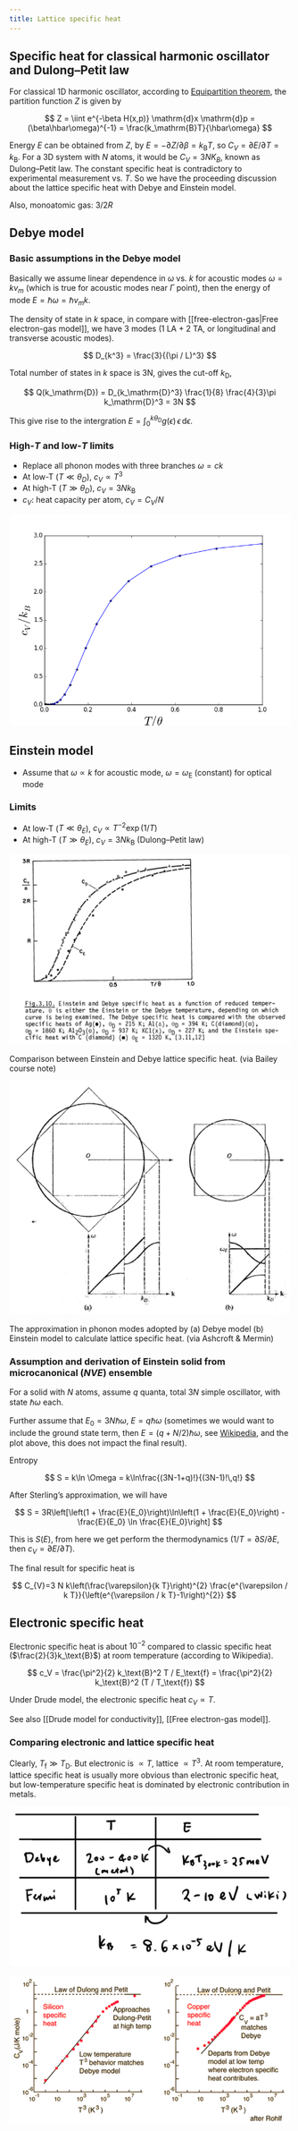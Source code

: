 ```yaml
---
title: Lattice specific heat
---
```


## Specific heat for classical harmonic oscillator and Dulong–Petit law

For classical 1D harmonic oscillator, according to [Equipartition theorem](https://www.notion.so/Equipartition-theorem-82bb06525ef84a7c94a2e048af424f25), the partition function $Z$ is given by

$$ Z = \iint e^{-\beta H(x,p)} \mathrm{d}x \mathrm{d}p = (\beta\hbar\omega)^{-1} = \frac{k_\mathrm{B}T}{\hbar\omega} $$

Energy $E$ can be obtained from $Z$, by $E = -\partial Z / \partial \beta = k_\mathrm{B}T$, so $C_V = \partial E / \partial T = k_\mathrm{B}$. For a 3D system with $N$ atoms, it would be $C_V = 3NK_B$, known as Dulong–Petit law. The constant specific heat is contradictory to experimental measurement vs. $T$. So we have the proceeding discussion about the lattice specific heat with Debye and Einstein model.

Also, monoatomic gas: $3/2R$

## Debye model

### Basic assumptions in the Debye model

Basically we assume linear dependence in $\omega$ vs. $k$ for acoustic modes $\omega = kv_m$ (which is true for acoustic modes near $\Gamma$ point), then the energy of mode $E = \hbar \omega = \hbar v_m k$.

The density of state in $k$ space, in compare with [[free-electron-gas|Free electron-gas model]], we have 3 modes (1 LA + 2 TA, or longitudinal and transverse acoustic modes).

$$ D_{k^3} = \frac{3}{(\pi / L)^3} $$

Total number of states in $k$ space is 3N, gives the cut-off $k_\text{D}$,

$$ Q(k_\mathrm{D}) = D_{k_\mathrm{D}^3} \frac{1}{8} \frac{4}{3}\pi k_\mathrm{D}^3 = 3N $$

This give rise to the intergration $E = \int_0^{k\theta_\mathrm{D}} g(\epsilon)\,\epsilon\,\mathrm{d}\epsilon$.

### High-$T$ and low-$T$ limits

- Replace all phonon modes with three branches $\omega = ck$
- At low-T ($T \ll \theta_D$), $c_V \propto T^3$
- At high-T ($T \gg \theta_D$), $c_V = 3Nk_\text{B}$
- $c_V$: heat capacity per atom, $c_V = C_V / N$

![An example of Debye model. (via Bailey course note)](p1.png)

## Einstein model

- Assume that $\omega \propto k$ for acoustic mode, $\omega = \omega_\text{E}$ (constant) for optical mode

### Limits

- At low-T ($T \ll \theta_E$), $c_V \propto T^{-2}\exp(1/T)$
- At high-T ($T \gg \theta_E$), $c_V = 3Nk_\text{B}$ (Dulong–Petit law)

![Comparison between Einstein and Debye lattice specific heat. (via Bailey course note)](p2.png)

Comparison between Einstein and Debye lattice specific heat. (via Bailey course note)

![The approximation in phonon modes adopted by (a) Debye model (b) Einstein model to calculate lattice specific heat. (via Ashcroft & Mermin)](p3.png)

The approximation in phonon modes adopted by (a) Debye model (b) Einstein model to calculate lattice specific heat. (via Ashcroft & Mermin)

### Assumption and derivation of Einstein solid from microcanonical (*NVE*) ensemble

For a solid with $N$ atoms, assume $q$ quanta, total $3N$ simple oscillator, with state $\hbar\omega$ each.

Further assume that $E_0 = 3N\hbar\omega$, $E = q\hbar\omega$ (sometimes we would want to include the ground state term, then $E = (q+N/2)\hbar\omega$, see [Wikipedia](https://en.wikipedia.org/wiki/Einstein_solid), and the plot above, this does not impact the final result).

Entropy

$$ S = k\ln \Omega = k\ln\frac{(3N-1+q)!}{(3N-1)!\,q!} $$

After Sterling’s approximation, we will have

$$ S = 3R\left[\left(1 + \frac{E}{E_0}\right)\ln\left(1 + \frac{E}{E_0}\right) - \frac{E}{E_0} \ln \frac{E}{E_0}\right] $$

This is  $S(E)$, from here we get perform the thermodynamics ($1/T =\partial S / \partial E$, then $c_V = \partial E/\partial T$).

The final result for specific heat is

$$ C_{V}=3 N k\left(\frac{\varepsilon}{k T}\right)^{2} \frac{e^{\varepsilon / k T}}{\left(e^{\varepsilon / k T}-1\right)^{2}} $$

## Electronic specific heat

Electronic specific heat is about $10^{-2}$ compared to classic specific heat ($\frac{2}{3}k_\text{B}$) at room temperature (according to Wikipedia).

$$ c_V =   \frac{\pi^2}{2} k_\text{B}^2 T / E_\text{f} = \frac{\pi^2}{2} k_\text{B}^2 (T / T_\text{f}) $$

Under Drude model, the electronic specific heat $c_V \propto T$.

See also [[Drude model for conductivity]], [[Free electron-gas model]].

### Comparing electronic and lattice specific heat

Clearly, $T_\text{f} \gg T_\text{D}$. But electronic is $\propto T$, lattice $\propto T^3$. At room temperature, lattice specific heat is usually more obvious than electronic specific heat, but low-temperature specific heat is dominated by electronic contribution in metals.

![](p4.png)

![via [Über HyperPhysics](http://hydrogen.physik.uni-wuppertal.de/hyperphysics/hyperphysics/hbase/thermo/debye.html)](p5.png)

